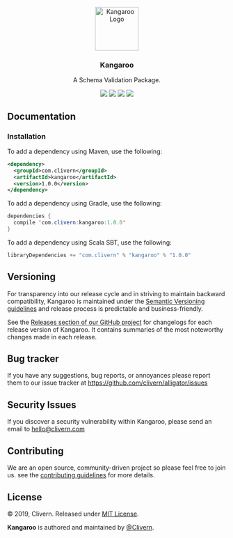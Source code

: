 <p align="center">
    <img alt="Kangaroo Logo" src="https://raw.githubusercontent.com/Clivern/Kangaroo/master/images/logo.png" height="100" />
    <h3 align="center">Kangaroo</h3>
    <p align="center">A Schema Validation Package.</p>
    <p align="center">
        <a href="http://www.javadoc.io/doc/com.clivern/kangaroo"><img src="http://www.javadoc.io/badge/com.clivern/kangaroo.svg"></a>
        <a href="https://travis-ci.org/Clivern/Kangaroo"><img src="https://travis-ci.org/Clivern/Kangaroo.svg?branch=master"></a>
        <a href="https://mvnrepository.com/artifact/com.clivern/kangaroo/1.0.0"><img src="https://img.shields.io/maven-central/v/com.clivern/kangaroo.svg"></a>
        <a href="https://github.com/Clivern/Kangaroo/blob/master/LICENSE"><img src="https://img.shields.io/badge/LICENSE-MIT-orange.svg"></a>
    </p>
</p>


## Documentation

### Installation

To add a dependency using Maven, use the following:
```xml
<dependency>
  <groupId>com.clivern</groupId>
  <artifactId>kangaroo</artifactId>
  <version>1.0.0</version>
</dependency>
```

To add a dependency using Gradle, use the following:
```java
dependencies {
  compile 'com.clivern:kangaroo:1.0.0'
}
```

To add a dependency using Scala SBT, use the following:
```java
libraryDependencies += "com.clivern" % "kangaroo" % "1.0.0"
```


## Versioning

For transparency into our release cycle and in striving to maintain backward compatibility, Kangaroo is maintained under the [Semantic Versioning guidelines](https://semver.org/) and release process is predictable and business-friendly.

See the [Releases section of our GitHub project](https://github.com/clivern/alligator/releases) for changelogs for each release version of Kangaroo. It contains summaries of the most noteworthy changes made in each release.


## Bug tracker

If you have any suggestions, bug reports, or annoyances please report them to our issue tracker at https://github.com/clivern/alligator/issues


## Security Issues

If you discover a security vulnerability within Kangaroo, please send an email to [hello@clivern.com](mailto:hello@clivern.com)


## Contributing

We are an open source, community-driven project so please feel free to join us. see the [contributing guidelines](CONTRIBUTING.md) for more details.


## License

© 2019, Clivern. Released under [MIT License](https://opensource.org/licenses/mit-license.php).

**Kangaroo** is authored and maintained by [@Clivern](http://github.com/clivern).